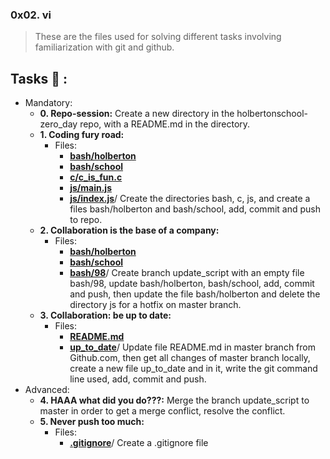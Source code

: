 ### 0x02. vi
>These are the files used for solving different tasks involving familiarization with git and github.
## Tasks :page_with_curl: :
* Mandatory:
  * **0. Repo-session:**
    Create a new directory in the holbertonschool-zero_day repo, with a README.md in the directory.
  * **1. Coding fury road:**
    * Files:
        * **[bash/holberton](./bash/holberton)**
        * **[bash/school](./bash/school)**
        * **[c/c_is_fun.c](./c/c_is_fun.c)**
        * **[js/main.js](./js/main.js)**
        * **[js/index.js](./js/index.js)**/
    Create the directories bash, c, js, and create a files bash/holberton and bash/school, add, commit and push to repo.
  * **2. Collaboration is the base of a company:**
    * Files:
        * **[bash/holberton](./bash/holberton)**
        * **[bash/school](./bash/school)**
        * **[bash/98](./bash/98)**/
    Create branch update_script with an empty file bash/98, update bash/holberton, bash/school, add, commit and push, then update the file bash/holberton and delete the directory js for a hotfix on master branch.
  * **3. Collaboration: be up to date:**
    * Files:
        * **[README.md](README.md)**
        * **[up_to_date](up_to_date)**/
    Update file README.md in master branch from Github.com, then get all changes of master branch locally, create a new file up_to_date and in it, write the git command line used, add, commit and push.   
* Advanced:
  * **4. HAAA what did you do???:**
    Merge the branch update_script to master in order to get a merge conflict, resolve the conflict.
  * **5. Never push too much:**
    * Files:
        * **[.gitignore](.gitignore)**/
    Create a .gitignore file
